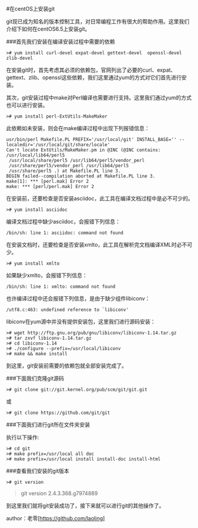 #在centOS上安装git

git现已成为知名的版本控制工具，对日常编程工作有很大的帮助作用。这里我们介绍下如何在centOS6.5上安装git。

###首先我们安装在编译安装过程中需要的依赖

	># yum install curl-devel expat-devel gettext-devel  openssl-devel zlib-devel

在安装git时，首先考虑其必须的依赖包，官网列出了必要的curl、expat、gettext、zlib、openssl这些依赖，我们这里通过yum的方式对它们首先进行安装。

其次，git安装过程中make对Perl编译也需要进行支持。这里我们通过yum的方式也可以进行安装。

	># yum install perl-ExtUtils-MakeMaker

此依赖如未安装，则会在make编译过程中出现下列报错信息：

	usr/bin/perl Makefile.PL PREFIX='/usr/local/git' INSTALL_BASE='' --localedir='/usr/local/git/share/locale'
	Can't locate ExtUtils/MakeMaker.pm in @INC (@INC contains: /usr/local/lib64/perl5
	 /usr/local/share/perl5 /usr/lib64/perl5/vendor_perl
	 /usr/share/perl5/vendor_perl /usr/lib64/perl5
	 /usr/share/perl5 .) at Makefile.PL line 3.
	BEGIN failed--compilation aborted at Makefile.PL line 3.
	make[1]: *** [perl.mak] Error 2
	make: *** [perl/perl.mak] Error 2

在安装前，还要检查是否安装asciidoc，此工具在编译文档过程中是必不可少的。

	># yum install asciidoc

编译文档过程中缺少asciidoc，会报错下列信息：

	/bin/sh: line 1: asciidoc: command not found

在安装文档时，还要检查是否安装xmlto，此工具在解析完文档编译XML时必不可少。

	># yum install xmlto

如果缺少xmlto，会报错下列信息：

	/bin/sh: line 1: xmlto: command not found

也许编译过程中还会报错下列信息，是由于缺少组件libiconv：

	/utf8.c:463: undefined reference to `libiconv'

libiconv在yum源中并没有提供安装包，这里我们进行源码安装：

	># wget http://ftp.gnu.org/pub/gnu/libiconv/libiconv-1.14.tar.gz
	># tar zxvf libiconv-1.14.tar.gz 
	># cd libiconv-1.14
	># ./configure --prefix=/usr/local/libiconv
	># make && make install

到这里，git安装前需要的依赖包就全部安装完成了。

###下面我们克隆git源码

	># git clone git://git.kernel.org/pub/scm/git/git.git

或

	># git clone https://github.com/git/git


###下面我们进行git所在文件夹安装

执行以下操作:

	># cd git
	># make prefix=/usr/local all doc
	># make prefix=/usr/local install install-doc install-html

###查看我们安装的git版本

	># git version

>git version 2.4.3.368.g7974889

到这里我们就将git安装成功了，接下来就可以进行git的其他操作了。

author：老零[https://github.com/laoling]
